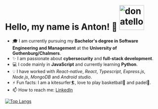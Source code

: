 
# Hello, my name is Anton! 👋 <img src=http://pa1.narvii.com/6207/14f6c612603c7daa47fc49a4cf42641841216359_hq.gif alt="donatello" width="80">




 -  🎓 I am currently pursuing my **Bachelor's degree in Software Engineering and Management** at the **University of Gothenburg/Chalmers**.
 -  ✨ I am passionate about **cybersecurity** and **full-stack development**.
 -  :computer: I code mainly in **JavaScript** and currently learning **Python**.
 -  :bulb:  I have worked with *React-native*, *React*, *Typescript*, *Express.js*, *Node.js*, *MongoDB* and *Android studio*. 
 -  ⚡ Fun facts: I am a kitesurfer:surfer:, love to play basketball:basketball: and padel:tennis:.
 -  📫 How to reach me: [LinkedIn](https://www.linkedin.com/in/anton-golubenko-957a03212/)




[![Top Langs](https://github-readme-stats.vercel.app/api/top-langs/?username=d0nate110&layout=compact)](https://github.com/github-readme-stats)
  

<!--
**d0nate110/d0nate110** is a ✨ _special_ ✨ repository because its `README.md` (this file) appears on your GitHub profile.

Here are some ideas to get you started:

- 🔭 I’m currently working on ...
- 🌱 I’m currently learning ...
- 👯 I’m looking to collaborate on ...
- 🤔 I’m looking for help with ...
- 💬 Ask me about ...
- 📫 How to reach me: ...
- 😄 Pronouns: ...
- ⚡ Fun fact: ...
-->
